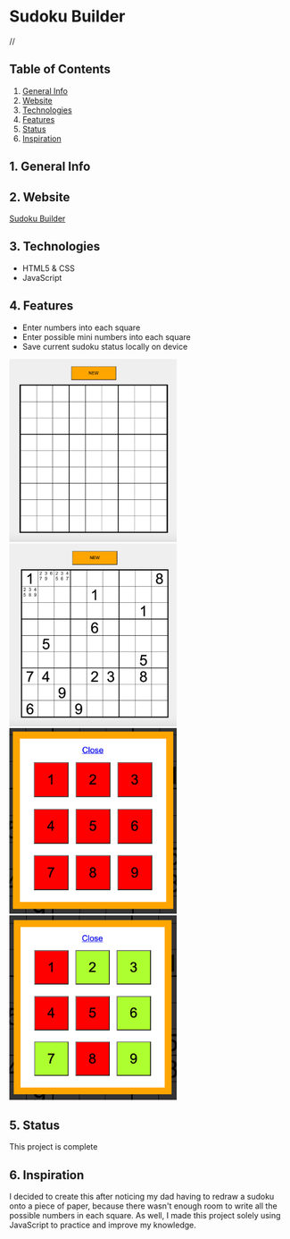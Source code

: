 # Sudoku Builder

//


## Table of Contents
1. [General Info](#1-general-info)
2. [Website](#2-website)
3. [Technologies](#3-technologies)
4. [Features](#4-features)
5. [Status](#5-status)
6. [Inspiration](#6-inspiration)


## 1. General Info


## 2. Website
[Sudoku Builder](sudokubuilder.epizy.com)


## 3. Technologies
- HTML5 & CSS
- JavaScript


## 4. Features
- Enter numbers into each square
- Enter possible mini numbers into each square
- Save current sudoku status locally on device




<p float="left">
    <img src="./images/Sudoku_New.png" alt="Blank 9x9 Sudoku" width=300 height=auto padding=25 />
    <img src="./images/Sudoku_Ongoing.png" alt="Blank 9x9 Sudoku" width=300 height=auto />
    <img src="./images/Value_Selector_None.png" alt="Blank 9x9 Sudoku" width=300 height=auto />
    <img src="./images/Value_Selector_Multiple.png" alt="Blank 9x9 Sudoku" width=300 height=auto />
</p>

## 5. Status
This project is complete


## 6. Inspiration
I decided to create this after noticing my dad having to redraw a sudoku onto a piece of paper, because there wasn't enough room to write all the possible numbers in each square.  As well, I made this project solely using JavaScript to practice and improve my knowledge. 
